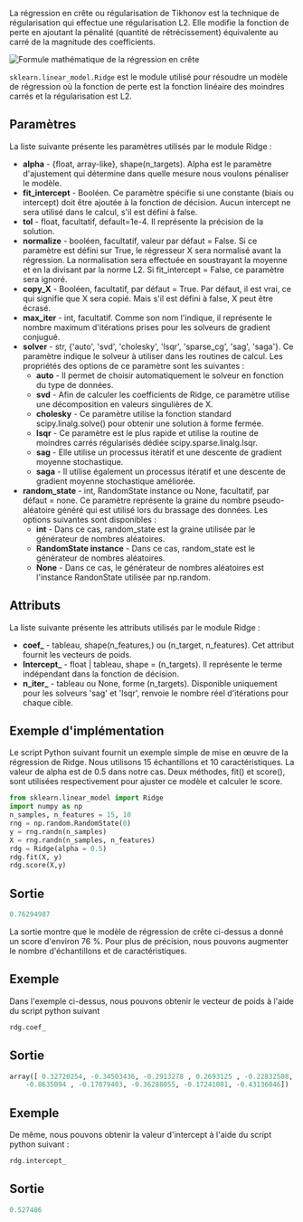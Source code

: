 La régression en crête ou régularisation de Tikhonov est la technique de régularisation qui effectue une régularisation L2. Elle modifie la fonction de perte en ajoutant la pénalité (quantité de rétrécissement) équivalente au carré de la magnitude des coefficients.

![Formule mathématique de la régression en crête](https://raw.githubusercontent.com/Microleadoff/content/master/lang/fr/courses/Framework%20%26%20Librairies/Scikit%20Learn/0080%20-%20Mod%C3%A8le%20lin%C3%A9aire%20%3A%20R%C3%A9gression%20en%20cr%C3%AAte/images/image1.png)

```sklearn.linear_model.Ridge``` est le module utilisé pour résoudre un modèle de régression où la fonction de perte est la fonction linéaire des moindres carrés et la régularisation est L2.

## Paramètres

La liste suivante présente les paramètres utilisés par le module Ridge :

- **alpha** - {float, array-like}, shape(n_targets). Alpha est le paramètre d'ajustement qui détermine dans quelle mesure nous voulons pénaliser le modèle.
- **fit_intercept** - Booléen. Ce paramètre spécifie si une constante (biais ou intercept) doit être ajoutée à la fonction de décision. Aucun intercept ne sera utilisé dans le calcul, s'il est défini à false.
- **tol** - float, facultatif, default=1e-4. Il représente la précision de la solution.
- **normalize** - booléen, facultatif, valeur par défaut = False. Si ce paramètre est défini sur True, le régresseur X sera normalisé avant la régression. La normalisation sera effectuée en soustrayant la moyenne et en la divisant par la norme L2. Si fit_intercept = False, ce paramètre sera ignoré.
- **copy_X** - Booléen, facultatif, par défaut = True. Par défaut, il est vrai, ce qui signifie que X sera copié. Mais s'il est défini à false, X peut être écrasé.
- **max_iter** - int, facultatif. Comme son nom l'indique, il représente le nombre maximum d'itérations prises pour les solveurs de gradient conjugué.
- **solver** - str, {'auto', 'svd', 'cholesky', 'lsqr', 'sparse_cg', 'sag', 'saga'}. Ce paramètre indique le solveur à utiliser dans les routines de calcul. Les propriétés des options de ce paramètre sont les suivantes :
    - **auto** - Il permet de choisir automatiquement le solveur en fonction du type de données.
    - **svd** - Afin de calculer les coefficients de Ridge, ce paramètre utilise une décomposition en valeurs singulières de X.
    - **cholesky** - Ce paramètre utilise la fonction standard scipy.linalg.solve() pour obtenir une solution à forme fermée.
    - **lsqr** - Ce paramètre est le plus rapide et utilise la routine de moindres carrés régularisés dédiée scipy.sparse.linalg.lsqr.
    - **sag** - Elle utilise un processus itératif et une descente de gradient moyenne stochastique.
    - **saga** - Il utilise également un processus itératif et une descente de gradient moyenne stochastique améliorée.
- **random_state** - int, RandomState instance ou None, facultatif, par défaut = none. Ce paramètre représente la graine du nombre pseudo-aléatoire généré qui est utilisé lors du brassage des données. Les options suivantes sont disponibles :
    - **int** - Dans ce cas, random_state est la graine utilisée par le générateur de nombres aléatoires.
    - **RandomState instance** - Dans ce cas, random_state est le générateur de nombres aléatoires.
    - **None** - Dans ce cas, le générateur de nombres aléatoires est l'instance RandonState utilisée par np.random.

## Attributs

La liste suivante présente les attributs utilisés par le module Ridge :

- **coef_** - tableau, shape(n_features,) ou (n_target, n_features). Cet attribut fournit les vecteurs de poids.
- **Intercept_** - float | tableau, shape = (n_targets). Il représente le terme indépendant dans la fonction de décision.
- **n_iter_** - tableau ou None, forme (n_targets). Disponible uniquement pour les solveurs 'sag' et 'lsqr', renvoie le nombre réel d'itérations pour chaque cible.

## Exemple d'implémentation

Le script Python suivant fournit un exemple simple de mise en œuvre de la régression de Ridge. Nous utilisons 15 échantillons et 10 caractéristiques. La valeur de alpha est de 0.5 dans notre cas. Deux méthodes, fit() et score(), sont utilisées respectivement pour ajuster ce modèle et calculer le score.

```python
from sklearn.linear_model import Ridge
import numpy as np
n_samples, n_features = 15, 10
rng = np.random.RandomState(0)
y = rng.randn(n_samples)
X = rng.randn(n_samples, n_features)
rdg = Ridge(alpha = 0.5)
rdg.fit(X, y)
rdg.score(X,y)
```

## Sortie

```python
0.76294987
```

La sortie montre que le modèle de régression de crête ci-dessus a donné un score d'environ 76 %. Pour plus de précision, nous pouvons augmenter le nombre d'échantillons et de caractéristiques.

## Exemple

Dans l'exemple ci-dessus, nous pouvons obtenir le vecteur de poids à l'aide du script python suivant

```python
rdg.coef_
```

## Sortie

```python
array([ 0.32720254, -0.34503436, -0.2913278 , 0.2693125 , -0.22832508,
    -0.8635094 , -0.17079403, -0.36288055, -0.17241081, -0.43136046])
```

## Exemple

De même, nous pouvons obtenir la valeur d'intercept à l'aide du script python suivant :

```python
rdg.intercept_
```

## Sortie

```python
0.527486
```